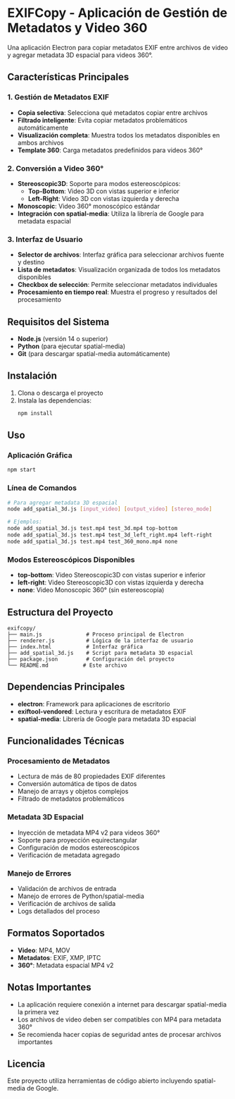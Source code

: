 # EXIFCopy - Aplicación de Gestión de Metadatos y Video 360

Una aplicación Electron para copiar metadatos EXIF entre archivos de video y agregar metadata 3D espacial para videos 360°.

## Características Principales

### 1. Gestión de Metadatos EXIF
- **Copia selectiva**: Selecciona qué metadatos copiar entre archivos
- **Filtrado inteligente**: Evita copiar metadatos problemáticos automáticamente
- **Visualización completa**: Muestra todos los metadatos disponibles en ambos archivos
- **Template 360**: Carga metadatos predefinidos para videos 360°

### 2. Conversión a Video 360°
- **Stereoscopic3D**: Soporte para modos estereoscópicos:
  - **Top-Bottom**: Video 3D con vistas superior e inferior
  - **Left-Right**: Video 3D con vistas izquierda y derecha
- **Monoscopic**: Video 360° monoscópico estándar
- **Integración con spatial-media**: Utiliza la librería de Google para metadata espacial

### 3. Interfaz de Usuario
- **Selector de archivos**: Interfaz gráfica para seleccionar archivos fuente y destino
- **Lista de metadatos**: Visualización organizada de todos los metadatos disponibles
- **Checkbox de selección**: Permite seleccionar metadatos individuales
- **Procesamiento en tiempo real**: Muestra el progreso y resultados del procesamiento

## Requisitos del Sistema

- **Node.js** (versión 14 o superior)
- **Python** (para ejecutar spatial-media)
- **Git** (para descargar spatial-media automáticamente)

## Instalación

1. Clona o descarga el proyecto
2. Instala las dependencias:
   ```bash
   npm install
   ```

## Uso

### Aplicación Gráfica
```bash
npm start
```

### Línea de Comandos
```bash
# Para agregar metadata 3D espacial
node add_spatial_3d.js [input_video] [output_video] [stereo_mode]

# Ejemplos:
node add_spatial_3d.js test.mp4 test_3d.mp4 top-bottom
node add_spatial_3d.js test.mp4 test_3d_left_right.mp4 left-right
node add_spatial_3d.js test.mp4 test_360_mono.mp4 none
```

### Modos Estereoscópicos Disponibles

- **top-bottom**: Video Stereoscopic3D con vistas superior e inferior
- **left-right**: Video Stereoscopic3D con vistas izquierda y derecha  
- **none**: Video Monoscopic 360° (sin estereoscopía)

## Estructura del Proyecto

```
exifcopy/
├── main.js              # Proceso principal de Electron
├── renderer.js          # Lógica de la interfaz de usuario
├── index.html           # Interfaz gráfica
├── add_spatial_3d.js    # Script para metadata 3D espacial
├── package.json         # Configuración del proyecto
└── README.md           # Este archivo
```

## Dependencias Principales

- **electron**: Framework para aplicaciones de escritorio
- **exiftool-vendored**: Lectura y escritura de metadatos EXIF
- **spatial-media**: Librería de Google para metadata 3D espacial

## Funcionalidades Técnicas

### Procesamiento de Metadatos
- Lectura de más de 80 propiedades EXIF diferentes
- Conversión automática de tipos de datos
- Manejo de arrays y objetos complejos
- Filtrado de metadatos problemáticos

### Metadata 3D Espacial
- Inyección de metadata MP4 v2 para videos 360°
- Soporte para proyección equirectangular
- Configuración de modos estereoscópicos
- Verificación de metadata agregado

### Manejo de Errores
- Validación de archivos de entrada
- Manejo de errores de Python/spatial-media
- Verificación de archivos de salida
- Logs detallados del proceso

## Formatos Soportados

- **Video**: MP4, MOV
- **Metadatos**: EXIF, XMP, IPTC
- **360°**: Metadata espacial MP4 v2

## Notas Importantes

- La aplicación requiere conexión a internet para descargar spatial-media la primera vez
- Los archivos de video deben ser compatibles con MP4 para metadata 360°
- Se recomienda hacer copias de seguridad antes de procesar archivos importantes

## Licencia

Este proyecto utiliza herramientas de código abierto incluyendo spatial-media de Google.